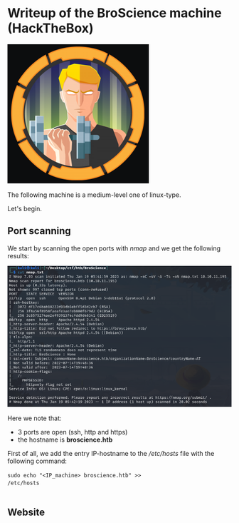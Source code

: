 # Writeup of the BroScience machine (HackTheBox)

![logo_machine](/images/htb_broscience/logo_machine.png?raw=true)


The following machine is a medium-level one of linux-type.

Let's begin.

## Port scanning

We start by scanning the open ports with *nmap* and we get the following results:

![nmap_results](/images/htb_broscience/nmap.png?raw=true)

Here we note that:
  * 3 ports are open (ssh, http and https)
  * the hostname is **broscience.htb**


First of all, we add the entry IP-hostname to the */etc/hosts* file with the following command:

<code>sudo echo "<IP_machine> broscience.htb" >> /etc/hosts  
</code>
  
## Website
 
